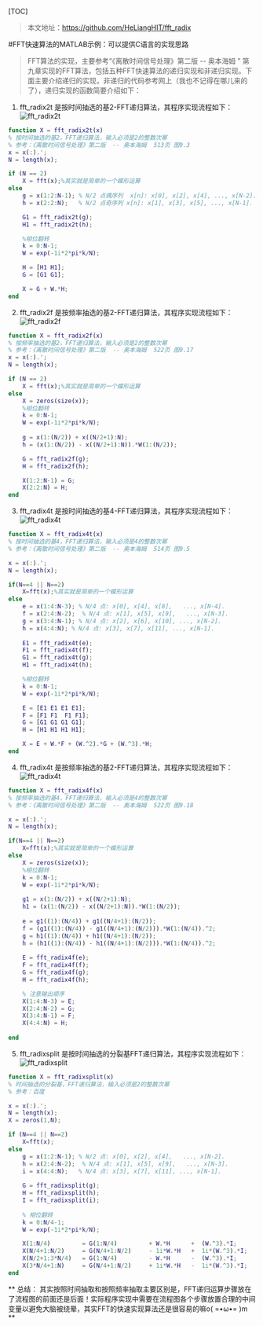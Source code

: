 [TOC]
>本文地址：https://github.com/HeLiangHIT/fft_radix

#FFT快速算法的MATLAB示例：可以提供C语言的实现思路

>FFT算法的实现，主要参考“《离散时间信号处理》第二版  -- 奥本海姆 ” 第九章实现的FFT算法，包括五种FFT快速算法的递归实现和非递归实现。下面主要介绍递归的实现，非递归的代码参考网上（我也不记得在哪儿来的了），递归实现的函数简要介绍如下：


1. fft_radix2t 是按时间抽选的基2-FFT递归算法，其程序实现流程如下：
![fft_radix2t](ref_fig/基2时间抽取.jpg "按时间抽选的基2-FFT递归算法") 
```matlab
function X = fft_radix2t(x)
% 按时间抽选的基2，FFT递归算法，输入必须是2的整数次幂
% 参考：《离散时间信号处理》第二版  -- 奥本海姆  513页 图9.3
x = x(:).';
N = length(x);

if (N == 2)
    X = fft(x);%其实就是简单的一个蝶形运算
else
    g = x(1:2:N-1); % N/2 点偶序列  x[n]: x[0], x[2], x[4], ..., x[N-2].
    h = x(2:2:N);   % N/2 点奇序列 x[n]: x[1], x[3], x[5], ..., x[N-1].

    G1 = fft_radix2t(g);
    H1 = fft_radix2t(h);

    %相位翻转
    k = 0:N-1;
    W = exp(-1i*2*pi*k/N);

    H = [H1 H1];
    G = [G1 G1];

    X = G + W.*H;
end
```
2. fft_radix2f 是按频率抽选的基2-FFT递归算法，其程序实现流程如下：
![fft_radix2f](ref_fig/基2频率抽取.jpg "按频率抽选的基2-FFT递归算法") 
```matlab
function X = fft_radix2f(x)
% 按频率抽选的基2，FFT递归算法，输入必须是2的整数次幂
% 参考：《离散时间信号处理》第二版  -- 奥本海姆  522页 图9.17
x = x(:).';
N = length(x);

if (N == 2)
    X = fft(x);%其实就是简单的一个蝶形运算
else
    X = zeros(size(x));
    %相位翻转
    k = 0:N-1;
    W = exp(-1i*2*pi*k/N);
    
    g = x(1:(N/2)) + x((N/2+1):N);
    h = (x(1:(N/2)) - x((N/2+1):N)).*W(1:(N/2));

    G = fft_radix2f(g);
    H = fft_radix2f(h);

    X(1:2:N-1) = G;
    X(2:2:N) = H;
end
```
3. fft_radix4t 是按时间抽选的基4-FFT递归算法，其程序实现流程如下：
![fft_radix4t](ref_fig/基4时间抽取.jpg "按时间抽选的基4-FFT递归算法") 
```matlab
function X = fft_radix4t(x)
% 按时间抽选的基4，FFT递归算法，输入必须是4的整数次幂
% 参考：《离散时间信号处理》第二版  -- 奥本海姆  514页 图9.5

x = x(:).';
N = length(x);

if(N==4 || N==2)
    X=fft(x);%其实就是简单的一个蝶形运算
else
    e = x(1:4:N-3); % N/4 点: x[0], x[4], x[8],   ..., x[N-4].
    f = x(2:4:N-2);  % N/4 点: x[1], x[5], x[9],   ..., x[N-3].
    g = x(3:4:N-1); % N/4 点: x[2], x[6], x[10], ..., x[N-2].
    h = x(4:4:N); % N/4 点: x[3], x[7], x[11], ..., x[N-1].
    
    E1 = fft_radix4t(e);
    F1 = fft_radix4t(f);
    G1 = fft_radix4t(g);
    H1 = fft_radix4t(h);

    %相位翻转
    k = 0:N-1;
    W = exp(-1i*2*pi*k/N);

    E = [E1 E1 E1 E1];
    F = [F1 F1  F1 F1];
    G = [G1 G1 G1 G1];
    H = [H1 H1 H1 H1];

    X = E + W.*F + (W.^2).*G + (W.^3).*H;
end
```
4. fft_radix4t 是按频率抽选的基2-FFT递归算法，其程序实现流程如下：
![fft_radix4t](ref_fig/基4频率抽取.jpg "按频率抽选的基4-FFT递归算法") 
```matlab
function X = fft_radix4f(x)
% 按频率抽选的基4，FFT递归算法，输入必须是4的整数次幂
% 参考：《离散时间信号处理》第二版  -- 奥本海姆  522页 图9.18

x = x(:).';
N = length(x);

if(N==4 || N==2)
    X=fft(x);%其实就是简单的一个蝶形运算
else
    X = zeros(size(x));
    %相位翻转
    k = 0:N-1;
    W = exp(-1i*2*pi*k/N);
    
    g1 = x(1:(N/2)) + x((N/2+1):N);
    h1 = (x(1:(N/2)) - x((N/2+1):N)).*W(1:(N/2));
    
    e = g1((1):(N/4)) + g1((N/4+1):(N/2));
    f = (g1((1):(N/4)) - g1((N/4+1):(N/2))).*W(1:(N/4)).^2;
    g = h1((1):(N/4)) + h1((N/4+1):(N/2));
    h = (h1((1):(N/4)) - h1((N/4+1):(N/2))).*W(1:(N/4)).^2;
    
    E = fft_radix4f(e);
    F = fft_radix4f(f);
    G = fft_radix4f(g);
    H = fft_radix4f(h);

    % 注意输出顺序
    X(1:4:N-3) = E;
    X(2:4:N-2) = G;
    X(3:4:N-1) = F;
    X(4:4:N) = H;
    
end
```
5. fft_radixsplit 是按时间抽选的分裂基FFT递归算法，其程序实现流程如下：
![fft_radixsplit](ref_fig/分裂基FFT.jpg "按时间抽选的分裂基FFT递归算法") 
```matlab
function X = fft_radixsplit(x)
% 时间抽选的分裂基，FFT递归算法，输入必须是2的整数次幂
% 参考：百度

x = x(:).';
N = length(x);
X = zeros(1,N);

if (N==4 || N==2)
    X=fft(x);
else
    g = x(1:2:N-1); % N/2 点: x[0], x[2], x[4],   ..., x[N-2].
    h = x(2:4:N-2);  % N/4 点: x[1], x[5], x[9],   ..., x[N-3].
    i = x(4:4:N);   % N/4 点: x[3], x[7], x[11], ..., x[N-1].
    
    G = fft_radixsplit(g);
    H = fft_radixsplit(h);
    I = fft_radixsplit(i);
    
    % 相位翻转
    k = 0:N/4-1;
    W = exp(-1i*2*pi*k/N);

    X(1:N/4)         = G(1:N/4)         + W.*H      +  (W.^3).*I;
    X(N/4+1:N/2)     = G(N/4+1:N/2)     - 1i*W.*H   +  1i*(W.^3).*I;
    X(N/2+1:3*N/4)   = G(1:N/4)         - W.*H      -  (W.^3).*I;
    X(3*N/4+1:N)     = G(N/4+1:N/2)     + 1i*W.*H   -  1i*(W.^3).*I;
end
```

** 总结： 其实按照时间抽取和按照频率抽取主要区别是，FFT递归运算步骤放在了流程图的前面还是后面！实际程序实现中需要在流程图各个步骤放置合理的中间变量以避免大脑被绕晕，其实FFT的快速实现算法还是很容易的嘛o( =•ω•= )m **